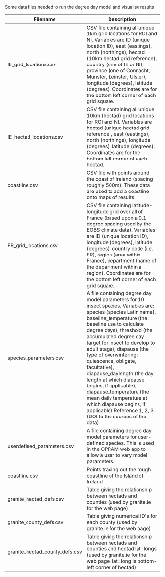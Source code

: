 Some data files needed to run the degree day model and visualise results

Filename | Description
----------| ----------------
IE_grid_locations.csv | CSV file containing all unique 1km grid locations for ROI and NI.  Variables are ID (unique location ID), east (eastings), north (northings), hectad (10km hectad grid reference), country (one of  IE or NI), province (one of Connacht, Munster, Leinster, Ulster), longitude (degrees), latitude (degrees). Coordinates are for the bottom left corner of each grid square.  
IE_hectad_locations.csv | CSV file containing all unique 10km (hectad) grid locations for ROI and NI.  Variables are hectad (unique hectad grid reference), east (eastings), north (northings), longitude (degrees), latitude (degrees). Coordinates are for the bottom left corner of each hectad.  
coastline.csv | CSV file with points around the coast of Ireland (spacing roughly 500m). These data are used to add a coastline onto maps of results
FR_grid_locations.csv | CSV file containing latitude-longitude grid over all of France (based upon a 0.1 degree spacing used by the EOBS climate data).  Variables are ID (unique location ID), longitude (degrees), latitude (degrees), country code (i.e. FR), region (area within France), department (name of the department within a region). Coordinates are for the bottom left corner of each grid square.    
species_parameters.csv | A file containing degree day model parameters for 10 insect species. Variables are: species (species Latin name), baseline_temperature (the baseline use to calculate degree days), threshold (the accumulated degree day target for insect to develop to adult stage), diapause (the type of overwintering: quiescence, obligate, facultative), diapause_daylength (the day length at which diapause begins, if applicable), diapause_temperature (the mean daily temperature at which diapause begins, if applicable) Reference 1, 2, 3 (DOI to the sources of the data)    
userdefined_parameters.csv | A file containing degree day model parameters for user-defined species. This is used in the OPRAM web app to allow a user to vary model parameters.
coastline.csv  |  Points tracing out the rough coastline of the Island of Ireland
granite_hectad_defs.csv | Table giving the relationship between hectads and counties (used by granite.ie for the web page)
granite_county_defs.csv | Table giving numerical ID's for each county (used by granite.ie for the web page)
granite_hectad_county_defs.csv | Table giving the relationship between hectads and counties and hectad lat-longs (used by granite.ie for the web page, lat=long is bottom-left corner of hectad)


